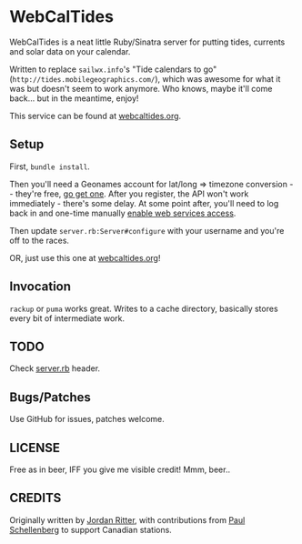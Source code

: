 # WebCalTides

WebCalTides is a neat little Ruby/Sinatra server for putting tides, currents and
solar data on your calendar.

Written to replace `sailwx.info`'s "Tide calendars to go"
(`http://tides.mobilegeographics.com/`), which was awesome for what it was but
doesn't seem to work anymore.  Who knows, maybe it'll come back... but in the
meantime, enjoy!

This service can be found at [webcaltides.org](https://webcaltides.org).

## Setup

First, `bundle install`.

Then you'll need a Geonames account for lat/long => timezone conversion --
they're free, [go get one](https://www.geonames.org/login).  After you register,
the API won't work immediately - there's some delay.  At some point after,
you'll need to log back in and one-time manually [enable web services
access](https://www.geonames.org/manageaccount).

Then update `server.rb:Server#configure` with your username and you're off to
the races.

OR, just use this one at [webcaltides.org](https://webcaltides.org)!

## Invocation

`rackup` or `puma` works great.  Writes to a cache directory, basically
stores every bit of intermediate work.

## TODO

Check [server.rb](https://github.com/jpr5/webcaltides/blob/master/server.rb) header.

## Bugs/Patches

Use GitHub for issues, patches welcome.

## LICENSE

Free as in beer, IFF you give me visible credit!  Mmm, beer..

## CREDITS

Originally written by [Jordan Ritter](https://github.com/jpr5), with contributions
from [Paul Schellenberg](https://github.com/PaulJSchellenberg) to support Canadian
stations.
